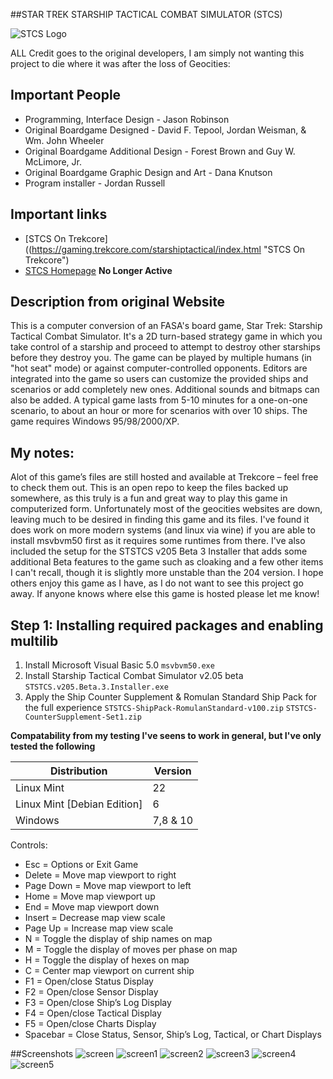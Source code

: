 ##STAR TREK STARSHIP TACTICAL COMBAT SIMULATOR (STCS)

![STCS Logo](https://gaming.trekcore.com/starshiptactical/images/screent.jpg)

ALL Credit goes to the original developers, I am simply not wanting this project to die where it was after the loss of Geocities:

## Important People

- Programming, Interface Design - Jason Robinson
- Original Boardgame Designed - David F. Tepool, Jordan Weisman, & Wm. John Wheeler
- Original Boardgame Additional Design - Forest Brown and Guy W. McLimore, Jr.
- Original Boardgame Graphic Design and Art - Dana Knutson
- Program installer - Jordan Russell

## Important links

- [STCS On Trekcore]((https://gaming.trekcore.com/starshiptactical/index.html "STCS On Trekcore")
- [STCS Homepage](https://www.slightlysilly.net/modules.php?name=ststcs "STCS Homepage") **No Longer Active**

## Description from original Website

This is a computer conversion of an FASA's board game, Star Trek: Starship Tactical Combat Simulator. It's a 2D turn-based strategy game in which you take control of a starship and proceed to attempt to destroy other starships before they destroy you. The game can be played by multiple humans (in "hot seat" mode) or against computer-controlled opponents. Editors are integrated into the game so users can customize the provided ships and scenarios or add completely new ones. Additional sounds and bitmaps can also be added. A typical game lasts from 5-10 minutes for a one-on-one scenario, to about an hour or more for scenarios with over 10 ships.
The game requires Windows 95/98/2000/XP.

## My notes:
Alot of this game’s files are still hosted and available at Trekcore – feel free to check them out. This is an open repo to keep the files backed up somewhere, as this truly is a fun and great way to play this game in computerized form. Unfortunately most of the geocities websites are down, leaving much to be desired in finding this game and its files. I've found it does work on more modern systems (and linux via wine) if you are able to install msvbvm50 first as it requires some runtimes from there. I've also included the setup for the STSTCS v205 Beta 3 Installer that adds some additional Beta features to the game such as cloaking and a few other items I can't recall, though it is slightly more unstable than the 204 version. I hope others enjoy this game as I have, as I do not want to see this project go away. If anyone knows where else this game is hosted please let me know! 

## Step 1: Installing required packages and enabling multilib
1. Install Microsoft Visual Basic 5.0
   `msvbvm50.exe`
2. Install  Starship Tactical Combat Simulator v2.05 beta
   `STSTCS.v205.Beta.3.Installer.exe`
4. Apply the Ship Counter Supplement & Romulan Standard Ship Pack for the full experience
   `STSTCS-ShipPack-RomulanStandard-v100.zip`
   `STSTCS-CounterSupplement-Set1.zip`

**Compatability from my testing I've seens to work in general, but I've only tested the following**

| Distribution                | Version    
| ----------------------------| -------- | 
| Linux Mint                  | 22       | 
| Linux Mint [Debian Edition] | 6        | 
| Windows                     | 7,8 & 10 | 

Controls:
   - Esc = Options or Exit Game
   - Delete = Move map viewport to right
   - Page Down = Move map viewport to left
   - Home = Move map viewport up
   - End = Move map viewport down
   - Insert = Decrease map view scale
   - Page Up = Increase map view scale
   - N = Toggle the display of ship names on map
   - M = Toggle the display of moves per phase on map
   - H = Toggle the display of hexes on map
   - C = Center map viewport on current ship
   - F1 = Open/close Status Display
   - F2 = Open/close Sensor Display
   - F3 = Open/close Ship’s Log Display
   - F4 = Open/close Tactical Display
   - F5 = Open/close Charts Display
   - Spacebar = Close Status, Sensor, Ship’s Log, Tactical, or Chart Displays


##Screenshots
![screen](https://user-images.githubusercontent.com/88217087/199529232-c3b834a4-283e-4814-80cb-a66808a8e3ac.png)
![screen1](https://user-images.githubusercontent.com/88217087/199529255-1a308e1c-7b2b-46f4-a892-a084cd682716.jpg)
![screen2](https://user-images.githubusercontent.com/88217087/199529272-7a4b0b5f-9875-4d12-b6bb-8c30b627c900.jpg)
![screen3](https://user-images.githubusercontent.com/88217087/199529286-810e5c42-9845-40c4-ab48-7af092fe4937.jpg)
![screen4](https://user-images.githubusercontent.com/88217087/199529320-d5ccfe84-2538-40ba-a47d-e83b827e2c10.jpg)
![screen5](https://user-images.githubusercontent.com/88217087/199529333-3009e44b-5319-4e3a-8d0a-4d178f22bd36.jpg)

